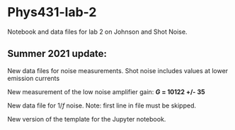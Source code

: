 # Phys431-lab-2

Notebook and data files for lab 2 on Johnson and Shot Noise.

## Summer 2021 update:

New data files for noise measurements.  Shot noise includes values at lower emission currents

New measurement of the low noise amplifier gain: <b><i>G</i> = 10122 +/- 35</b>

New data file for 1/<i>f</i> noise.  Note: first line in file must be skipped.

New version of the template for the Jupyter notebook.
